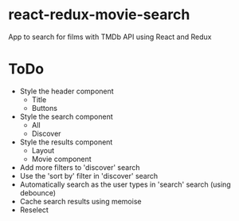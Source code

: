 # react-redux-movie-search
App to search for films with TMDb API using React and Redux


# ToDo
 - Style the header component
   - Title
   - Buttons
 - Style the search component
   - All
   - Discover
 - Style the results component
   - Layout
   - Movie component
 - Add more filters to 'discover' search
 - Use the 'sort by' filter in 'discover' search
 - Automatically search as the user types in 'search' search (using debounce)
 - Cache search results using memoise
 - Reselect